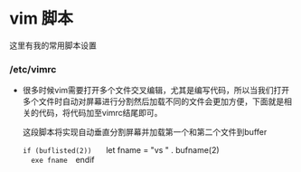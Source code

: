 # vim 脚本


这里有我的常用脚本设置

### /etc/vimrc  
  - 很多时候vim需要打开多个文件交叉编辑，尤其是编写代码，所以当我们打开多个文件时自动对屏幕进行分割然后加载不同的文件会更加方便，下面就是相关的代码，将代码加至vimrc结尾即可。

    这段脚本将实现自动垂直分割屏幕并加载第一个和第二个文件到buffer
    
    `if (buflisted(2))  
    `	let fname = "vs " . bufname(2)  
    `	exe fname  
    `endif  

